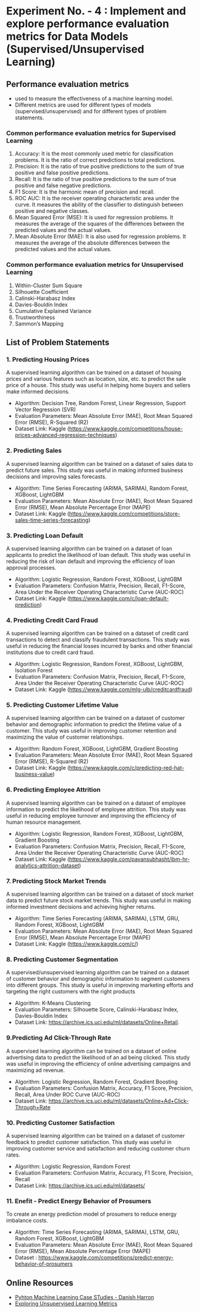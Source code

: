 # Experiment No. - 4 : Implement and explore performance evaluation metrics for Data Models (Supervised/Unsupervised Learning)

## Performance evaluation metrics

- used to measure the effectiveness of a machine learning model.
- Different metrics are used for different types of models (supervised/unsupervised) and for different types of problem statements.

### Common performance evaluation metrics for Supervised Learning

1. Accuracy: It is the most commonly used metric for classification problems. It is the ratio of correct predictions to total predictions.
2. Precision: It is the ratio of true positive predictions to the sum of true positive and false positive predictions.
3. Recall: It is the ratio of true positive predictions to the sum of true positive and false negative predictions.
4. F1 Score: It is the harmonic mean of precision and recall.
5. ROC AUC: It is the receiver operating characteristic area under the curve. It measures the ability of the classifier to distinguish between positive and negative classes.
6. Mean Squared Error (MSE): It is used for regression problems. It measures the average of the squares of the differences between the predicted values and the actual values.
7. Mean Absolute Error (MAE): It is also used for regression problems. It measures the average of the absolute differences between the predicted values and the actual values.

### Common performance evaluation metrics for Unsupervised Learning

1. Within-Cluster Sum Square
2. Silhouette Coefficient
3. Calinski-Harabasz Index
4. Davies-Bouldin Index
5. Cumulative Explained Variance
6. Trustworthiness
7. Sammon’s Mapping

## List of Problem Statements

### 1. Predicting Housing Prices

A supervised learning algorithm can be trained on a dataset of housing prices and various features such as location, size, etc. to predict the sale price of a house. This study was useful in helping home buyers and sellers make informed decisions.

- Algorithm: Decision Tree, Random Forest, Linear Regression, Support Vector Regression (SVR)
- Evaluation Parameters: Mean Absolute Error (MAE), Root Mean Squared Error (RMSE), R-Squared (R2)
- Dataset Link: Kaggle (<https://www.kaggle.com/competitions/house-prices-advanced-regression-techniques>)

### 2. Predicting Sales

A supervised learning algorithm can be trained on a dataset of sales data to predict future sales. This study was useful in making informed business decisions and improving sales forecasts.

- Algorithm: Time Series Forecasting (ARIMA, SARIMA), Random Forest, XGBoost, LightGBM
- Evaluation Parameters: Mean Absolute Error (MAE), Root Mean Squared Error (RMSE), Mean Absolute Percentage Error (MAPE)
- Dataset Link: Kaggle (<https://www.kaggle.com/competitions/store-sales-time-series-forecasting>)

### 3. Predicting Loan Default

A supervised learning algorithm can be trained on a dataset of loan applicants to predict the likelihood of loan default. This study was useful in reducing the risk of loan default and improving the efficiency of loan approval processes.

- Algorithm: Logistic Regression, Random Forest, XGBoost, LightGBM
- Evaluation Parameters: Confusion Matrix, Precision, Recall, F1-Score, Area Under the Receiver Operating Characteristic Curve (AUC-ROC)
- Dataset Link: Kaggle (<https://www.kaggle.com/c/loan-default-prediction>)

### 4. Predicting Credit Card Fraud

A supervised learning algorithm can be trained on a dataset of credit card transactions to detect and classify fraudulent transactions. This study was useful in reducing the financial losses incurred by banks and other financial institutions due to credit card fraud.

- Algorithm: Logistic Regression, Random Forest, XGBoost, LightGBM, Isolation Forest
- Evaluation Parameters: Confusion Matrix, Precision, Recall, F1-Score, Area Under the Receiver Operating Characteristic Curve (AUC-ROC)
- Dataset Link: Kaggle (<https://www.kaggle.com/mlg-ulb/creditcardfraud>)

### 5. Predicting Customer Lifetime Value

A supervised learning algorithm can be trained on a dataset of customer behavior and demographic information to predict the lifetime value of a customer. This study was useful in improving customer retention and maximizing the value of customer relationships.

- Algorithm: Random Forest, XGBoost, LightGBM, Gradient Boosting
- Evaluation Parameters: Mean Absolute Error (MAE), Root Mean Squared Error (RMSE), R-Squared (R2)
- Dataset Link: Kaggle (<https://www.kaggle.com/c/predicting-red-hat-business-value>)

### 6. Predicting Employee Attrition

A supervised learning algorithm can be trained on a dataset of employee information to predict the likelihood of employee attrition. This study was useful in reducing employee turnover and improving the efficiency of human resource management.

- Algorithm: Logistic Regression, Random Forest, XGBoost, LightGBM, Gradient Boosting
- Evaluation Parameters: Confusion Matrix, Precision, Recall, F1-Score, Area Under the Receiver Operating Characteristic Curve (AUC-ROC)
- Dataset Link: Kaggle (<https://www.kaggle.com/pavansubhasht/ibm-hr-analytics-attrition-dataset>)

### 7. Predicting Stock Market Trends

A supervised learning algorithm can be trained on a dataset of stock market data to predict future stock market trends. This study was useful in making informed investment decisions and achieving higher returns.

- Algorithm: Time Series Forecasting (ARIMA, SARIMA), LSTM, GRU, Random Forest, XGBoost, LightGBM
- Evaluation Parameters: Mean Absolute Error (MAE), Root Mean Squared Error (RMSE), Mean Absolute Percentage Error (MAPE)
- Dataset Link: Kaggle (<https://www.kaggle.com/c/>)

### 8. Predicting Customer Segmentation

A supervised/unsupervised learning algorithm can be trained on a dataset of customer behavior and demographic information to segment customers into different groups. This study is useful in improving marketing efforts and targeting the right customers with the right products

- Algorithm: K-Means Clustering
- Evaluation Parameters: Silhouette Score, Calinski-Harabasz Index, Davies-Bouldin Index
- Dataset Link: <https://archive.ics.uci.edu/ml/datasets/Online+Retail>.

### 9.Predicting Ad Click-Through Rate

A supervised learning algorithm can be trained on a dataset of online advertising data to predict the likelihood of an ad being clicked. This study was useful in improving the efficiency of online advertising campaigns and maximizing ad revenue.

- Algorithm: Logistic Regression, Random Forest, Gradient Boosting
- Evaluation Parameters: Confusion Matrix, Accuracy, F1 Score, Precision, Recall, Area Under ROC Curve (AUC-ROC)
- Dataset Link: <https://archive.ics.uci.edu/ml/datasets/Online+Ad+Click-Through+Rate>

### 10. Predicting Customer Satisfaction

A supervised learning algorithm can be trained on a dataset of customer feedback to predict customer satisfaction. This study was useful in improving customer service and satisfaction and reducing customer churn rates.

- Algorithm: Logistic Regression, Random Forest
- Evaluation Parameters: Confusion Matrix, Accuracy, F1 Score, Precision, Recall
- Dataset Link: <https://archive.ics.uci.edu/ml/datasets/>

### 11. Enefit - Predict Energy Behavior of Prosumers

To create an energy prediction model of prosumers to reduce energy imbalance costs.

- Algorithm: Time Series Forecasting (ARIMA, SARIMA), LSTM, GRU, Random Forest, XGBoost, LightGBM
- Evaluation Parameters: Mean Absolute Error (MAE), Root Mean Squared Error (RMSE), Mean Absolute Percentage Error (MAPE)
- Dataset : <https://www.kaggle.com/competitions/predict-energy-behavior-of-prosumers>

## Online Resources

- [Pyhton Machine Learning Case STudies - Danish Harron](https://github.com/shahumar/Free-Machine-Learning-Books/blob/master/book/Python%20Machine%20Learning%20Case%20Studies.pdf)
- [Exploring Unsupervised Learning Metrics](https://www.kdnuggets.com/2023/04/exploring-unsupervised-learning-metrics.html)
